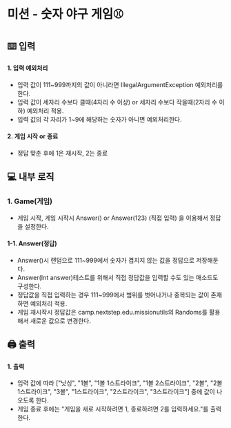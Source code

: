 # 미션 - 숫자 야구 게임⚾️

## ⌨️ 입력

#### 1. 입력 예외처리

- 입력 값이 111~999까지의 값이 아니라면 IllegalArgumentException 예외처리를 한다.
- 입력 값이 세자리 수보다 클때(4자리 수 이상) or 세자리 수보다 작을때(2자리 수 이하) 예외처리 적용.
- 입력 값의 각 자리가 1~9에 해당하는 숫자가 아니면 예외처리한다.

#### 2. 게임 시작 or 종료 

- 정답 맞춘 후에 1은 재시작, 2는 종료 


## 💻 내부 로직 

### 1. Game(게임)

- 게임 시작, 게임 시작시 Answer() or Answer(123) (직접 입력) 을 이용해서 정답을 설정한다.


#### 1-1. Answer(정답)

- Answer()시 랜덤으로 111~999에서 숫자가 겹치지 않는 값을 정답으로 저장해둔다.
- Answer(Int answer)테스트를 위해서 직접 정답값을 입력할 수도 있는 매소드도 구성한다.
- 정답값을 직접 입력하는 경우 111~999에서 범위를 벗어나거나 중복되는 값이 존재하면 예외처리 적용.
- 게임 재시작시 정답값은 camp.nextstep.edu.missionutils의 Randoms를 활용해서 새로운 값으로 변경한다.



## 🖨️ 출력

#### 1. 출력

- 입력 값에 따라 ["낫싱", "1볼", "1볼 1스트라이크", "1볼 2스트라이크", "2볼", "2볼 1스트라이크", "3볼", "1스트라이크", "2스트라이크", "3스트라이크"] 중에 값이 나오도록 한다.
- 게임 종료 후에는 "게임을 새로 시작하려면 1, 종료하려면 2를 입력하세요."를 출력한다.
